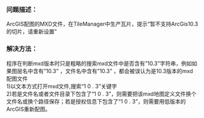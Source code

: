 ### 问题描述： ###

ArcGIS配图的MXD文件，在TileManager中生产瓦片，提示“暂不支持ArcGis10.3的切片，请重新设置”


### 解决方法： ###  
程序在判断mxd版本时只是粗略的搜索mxd文件中是否含有”10.3”字符串，例如如果图层名中含有”10.3” ，文件名中含有”10.3” ，都会被误认为是10.3版本的mxd配图文件  
1)以文本方式打开mxd文件,搜索“1 0 . 3”关键字    
2)若是文件名或者文件目录下包含了“1 0 . 3”，则需要把该mxd地图定义文件换个文件名或换个路径保存；若是授权信息下包含了“1 0 . 3”，则需要用低版本的ArcGIS重新配图。

